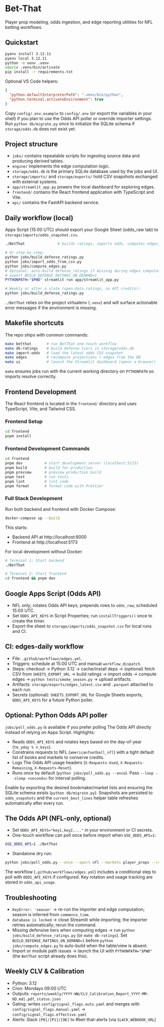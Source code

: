 # Bet-That

Player prop modeling, odds ingestion, and edge reporting utilities for NFL betting workflows.

## Quickstart

```bash
pyenv install 3.12.11
pyenv local 3.12.11
python -m venv .venv
source .venv/bin/activate
pip install -r requirements.txt
```

Optional VS Code helpers:

```json
{
  "python.defaultInterpreterPath": ".venv/bin/python",
  "python.terminal.activateEnvironment": true
}
```

Copy `config/.env.example` to `config/.env` (or export the variables in your shell) if you plan to use the Odds API poller or override importer settings. Run `python db/migrate.py` once to initialize the SQLite schema if `storage/odds.db` does not exist yet.

## Project structure

- `jobs/` contains repeatable scripts for ingesting source data and producing derived tables.
- `engine/` implements the edge computation logic.
- `storage/odds.db` is the primary SQLite database used by the jobs and UI.
- `storage/imports/` and `storage/exports/` hold CSV snapshots exchanged with external systems.
- `app/streamlit_app.py` powers the local dashboard for exploring edges.
- `frontend/` contains the React frontend application with TypeScript and Vite.
- `api/` contains the FastAPI backend service.

## Daily workflow (local)

Apps Script (15:00 UTC) should export your Google Sheet (odds_raw tab) to `storage/imports/odds_snapshot.csv`.

```bash
./BetThat               # builds ratings, imports odds, computes edges, launches Streamlit

# Or step-by-step:
python jobs/build_defense_ratings.py
python jobs/import_odds_from_csv.py
python jobs/compute_edges.py
# Optional: auto-build defense_ratings if missing during edges computation
# export BUILD_DEFENSE_RATINGS_ON_DEMAND=1
PYTHONPATH="$PWD" streamlit run app/streamlit_app.py

# Weekly or after a slate (open-data ratings, no API credits):
python jobs/build_defense_ratings.py
```

`./BetThat` relies on the project virtualenv (`.venv`) and will surface actionable error messages if the environment is missing.

## Makefile shortcuts

The repo ships with common commands:

```bash
make betthat       # run BetThat one-touch workflow
make db-ratings    # build defense tiers in storage/odds.db
make import-odds   # load the latest odds CSV snapshot
make edges         # recompute projections + edges from the DB
make ui            # launch the Streamlit dashboard (opens a browser)
```

`make` ensures jobs run with the current working directory on `PYTHONPATH` so imports resolve correctly.

## Frontend Development

The React frontend is located in the `frontend/` directory and uses TypeScript, Vite, and Tailwind CSS.

### Frontend Setup

```bash
cd frontend
pnpm install
```

### Frontend Development Commands

```bash
cd frontend
pnpm dev          # start development server (localhost:5173)
pnpm build        # build for production
pnpm preview      # preview production build
pnpm test         # run tests
pnpm lint         # lint code
pnpm format       # format code with Prettier
```

### Full Stack Development

Run both backend and frontend with Docker Compose:

```bash
docker-compose up --build
```

This starts:
- Backend API at http://localhost:8000
- Frontend at http://localhost:5173

For local development without Docker:

```bash
# Terminal 1: Start backend
./BetThat

# Terminal 2: Start frontend
cd frontend && pnpm dev
```

## Google Apps Script (Odds API)

- NFL only; rotates Odds API keys; prepends rows to `odds_raw`; scheduled 15:00 UTC.
- Set `ODDS_API_KEYS` in Script Properties; run `installTriggers()` once to create the timer.
- Export the sheet to `storage/imports/odds_snapshot.csv` for local runs and CI.

## CI: edges-daily workflow

- File: `.github/workflows/edges.yml`.
- Triggers: schedule at 15:00 UTC and manual `workflow_dispatch`.
- Steps: checkout → Python 3.12 → cache/install deps → (optional) fetch CSV from `SHEETS_EXPORT_URL` → build ratings → import odds → compute edges → `python tests/smoke_season.py` → upload artifacts.
- Artifacts: `storage/exports/edges_latest.csv` and `.parquet` attached to each run.
- Secrets (optional): `SHEETS_EXPORT_URL` for Google Sheets exports, `ODDS_API_KEYS` for a future Python poller.

## Optional: Python Odds API poller

`jobs/poll_odds.py` is available if you prefer polling The Odds API directly instead of relying on Apps Script. Highlights:

- Reads `ODDS_API_KEYS` and rotates keys based on the day-of-year (`tm_yday % n_keys`).
- Constrains requests to NFL (`americanfootball_nfl`) with a tight default list of books and markets to conserve credits.
- Logs The Odds API usage headers (`X-Requests-Used`, `X-Requests-Remaining`, `X-Requests-Reset`).
- Runs once by default (`python jobs/poll_odds.py --once`). Pass `--loop --sleep <seconds>` for interval polling.

Enable by exporting the desired bookmaker/market lists and ensuring the SQLite schema exists (`python db/migrate.py`). Snapshots are persisted to `odds_snapshots` and the `current_best_lines` helper table refreshes automatically after every run.

## The Odds API (NFL-only, optional)

- Set `ODDS_API_KEYS="key1,key2,..."` in your environment or CI secrets.
- One-touch workflow can poll once before import when `USE_ODDS_API=1`:

```bash
USE_ODDS_API=1 ./BetThat
```

- Standalone dry run:

```bash
python jobs/poll_odds.py --once --sport nfl --markets player_props --region us --dry-run
```

The workflow (`.github/workflows/edges.yml`) includes a conditional step to poll with `ODDS_API_KEYS` if configured. Key rotation and usage tracking are stored in `odds_api_usage`.

## Troubleshooting

- `KeyError: 'season'` → re-run the importer and edge computation; season is inferred from `commence_time`.
- `database is locked` → close Streamlit while importing; the importer retries automatically; rerun the command.
- Missing defensive tiers when computing edges → run `python jobs/build_defense_ratings.py` (or `make db-ratings`). Set `BUILD_DEFENSE_RATINGS_ON_DEMAND=1` before `python jobs/compute_edges.py` to auto-build when the table/view is absent.
- Import or module path issues → launch the UI with `PYTHONPATH="$PWD"` (the `BetThat` script already does this).


## Weekly CLV & Calibration
- Python: 3.12
- Cron: Mondays 09:00 UTC
- Outputs: `reports/weekly/YYYY-WW/CLV_Calibration_Report_YYYY-MM-DD.md|.pdf`, `status.json`
- Gating: writes `config/signal_flags.auto.yaml` and merges with `config/signal_flags.manual.yaml` → `config/signal_flags.effective.yaml`
- Alerts: Slack `[P0]/[P1]/[OK]` to #bet-that-alerts (via `SLACK_WEBHOOK_URL`)
